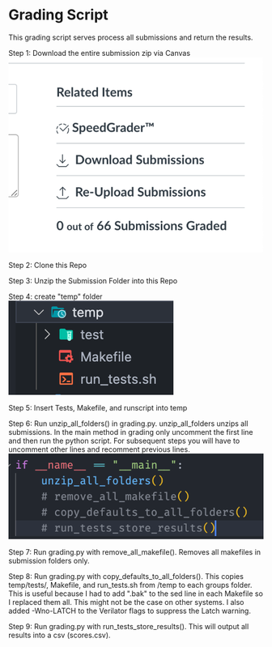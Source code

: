 # Grading Script 

This grading script serves process all submissions and return
the results. 

Step 1: Download the entire submission zip via Canvas
![Alt text](/images/download_all.png?raw=true "Download All Submissions")

Step 2: Clone this Repo

Step 3: Unzip the Submission Folder into this Repo

Step 4: create "temp" folder
![Alt text](/images/temp.png?raw=true "Temp Folder")

Step 5: Insert Tests, Makefile, and runscript into temp

Step 6: Run unzip_all_folders() in grading.py. unzip_all_folders unzips all submissions. 
In the main method in grading only uncomment the first line and then run the python script. For subsequent steps you will have to uncomment other lines and recomment previous lines.
![Alt text](/images/unzip.png?raw=true "Unzip Folders")

Step 7: Run grading.py with remove_all_makefile(). Removes all makefiles in submission folders only. 

Step 8: Run grading.py with copy_defaults_to_all_folders(). This copies  temp/tests/, Makefile, and run_tests.sh from /temp to each groups folder. This is useful because I had to add ".bak" to the sed line in each Makefile so I replaced them all. This might not be the case on other systems. I also added -Wno-LATCH to the Verilator flags to suppress the Latch warning. 

Step 9: Run grading.py with run_tests_store_results(). This will output all results into a csv (scores.csv).



